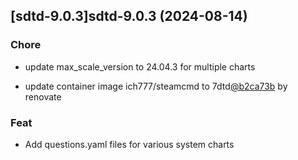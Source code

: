 

## [sdtd-9.0.3]sdtd-9.0.3 (2024-08-14)

### Chore



- update max_scale_version to 24.04.3 for multiple charts

- update container image ich777/steamcmd to 7dtd[@b2ca73b](https://github.com/b2ca73b) by renovate

### Feat



- Add questions.yaml files for various system charts